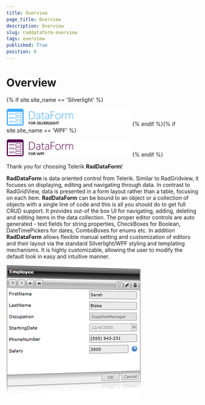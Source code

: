 ```yaml
---
title: Overview
page_title: Overview
description: Overview
slug: raddataform-overview
tags: overview
published: True
position: 0
---
```


# Overview

{% if site.site_name == 'Silverlight' %}

![](images/RadDataForm_icon_help_SL.png){% endif %}{% if site.site_name == 'WPF' %}

![](images/RadDataForm_icon_help_WPF.png){% endif %}

Thank you for choosing Telerik __RadDataForm__!

__RadDataForm__ is data oriented control from Telerik. Similar to RadGridview, it focuses on displaying, editing and navigating through data. In contrast to RadGridView, data is presented in a form layout rather than a table, focusing on each item.  __RadDataForm__ can be bound to an object or a collection of objects with a single line of code and this is all you should do to get full CRUD support. It provides out-of the box UI for navigating, adding, deleting and editing items in the data collection. The proper editor controls are auto generated - text fields for string properties, CheckBoxes for Boolean, DateTimePickers for dates, ComboBoxes for enums etc. In addition __RadDataForm__ allows flexible manual setting and customization of editors and their layout via the standard Silverlight/WPF styling and templating mechanisms.  It is highly customizable, allowing the user to modify the default look in easy and intuitive manner. 

 ![](images/RadDataForm_image_help.png)